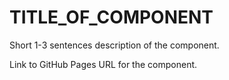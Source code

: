 # TITLE_OF_COMPONENT

Short 1-3 sentences description of the component.

Link to GitHub Pages URL for the component.
